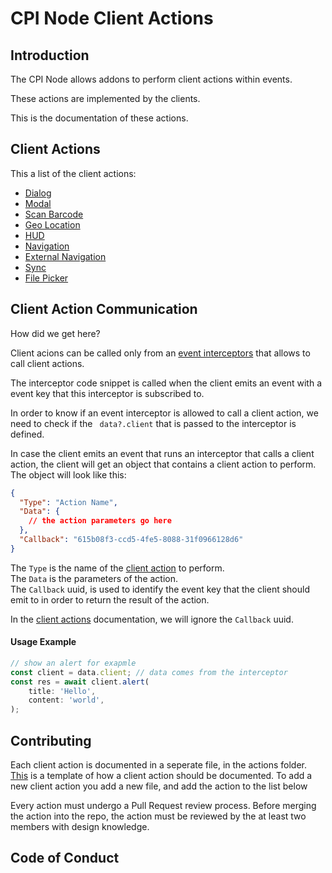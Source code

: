 # CPI Node Client Actions

## Introduction
The CPI Node allows addons to perform client actions within events. 

These actions are implemented by the clients.

This is the documentation of these actions.

## Client Actions
This a list of the client actions:

* [Dialog](actions/dialog.md)
* [Modal](actions/modal.md)
* [Scan Barcode](actions/scan-barcode.md)
* [Geo Location](actions/geo-location.md)
* [HUD](actions/hud.md)
* [Navigation](actions/navigation.md)
* [External Navigation](actions/external-navigation.md)
* [Sync](actions/sync.md)
* [File Picker](actions/file-picker.md)


## Client Action Communication
How did we get here?

Client acions can be called only from an [event interceptors](https://pepperi-addons.github.io/cpi-node/#events) that allows to call client actions.

The interceptor code snippet is called when the client emits an event with a event key that this interceptor is subscribed to.

In order to know if an event interceptor is allowed to call a client action, we need to check if the ```
data?.client``` that is passed to the interceptor is defined.

In case the client emits an event that runs an interceptor that calls a client action, the client will get an object that contains a client action to perform.
The object will look like this:

```json
{
  "Type": "Action Name",
  "Data": {
    // the action parameters go here
  },
  "Callback": "615b08f3-ccd5-4fe5-8088-31f0966128d6"
}
```
The ```Type``` is the name of the [client action](#client-actions) to perform.\
The ```Data``` is the parameters of the action.\
The ```Callback``` uuid, is used to identify the event key that the client should emit to in order to return the result of the action.

In the [client actions](#client-actions) documentation, we will ignore the ```Callback``` uuid.





#### Usage Example
```typescript
// show an alert for exapmle
const client = data.client; // data comes from the interceptor
const res = await client.alert(
    title: 'Hello',
    content: 'world',
);
```

## Contributing
Each client action is documented in a seperate file, in the actions folder.
[This](action-template.md) is a template of how a client action should be documented.
To add a new client action you add a new file, and add the action to the list below

Every action must undergo a Pull Request review process. Before merging the action into the repo, the action must be reviewed by the at least two members with design knowledge.

## Code of Conduct